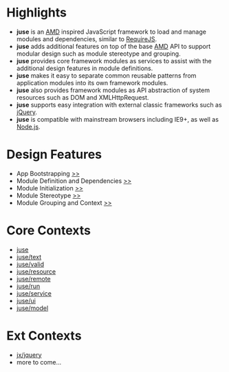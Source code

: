 # Highlights

* **juse** is an [AMD][] inspired JavaScript framework to load and manage modules and dependencies, similar to [RequireJS][].
* **juse** adds additional features on top of the base [AMD][] API to support modular design such as module stereotype and grouping.
* **juse** provides core framework modules as services to assist with the additional design features in module definitions.
* **juse** makes it easy to separate common reusable patterns from application modules into its own framework modules.
* **juse** also provides framework modules as API abstraction of system resources such as DOM and XMLHttpRequest.
* **juse** supports easy integration with external classic frameworks such as [jQuery][].
* **juse** is compatible with mainstream browsers including IE9+, as well as [Node.js][].

# Design Features

* App Bootstrapping [>>](design/boot)
* Module Definition and Dependencies [>>](design/define)
* Module Initialization [>>](design/init)
* Module Stereotype [>>](design/stereotype)
* Module Grouping and Context [>>](design/context)

# Core Contexts

* [juse](juse)
* [juse/text](juse/text)
* [juse/valid](juse/valid)
* [juse/resource](juse/resource)
* [juse/remote](juse/remote)
* [juse/run](juse/run)
* [juse/service](juse/service)
* [juse/ui](juse/ui)
* [juse/model](juse/model)

# Ext Contexts
* [jx/jquery](jx/jquery)
* more to come...

[AMD]:			https://github.com/amdjs/amdjs-api/wiki/AMD (Asynchronous Module Definition)
[RequireJS]:	https://requirejs.org/
[jQuery]:		https://jquery.com/
[Node.js]:		https://nodejs.org/
